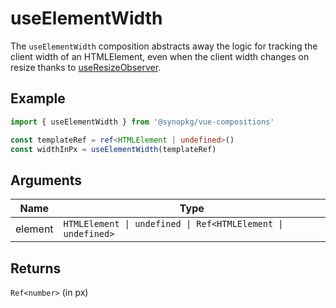 # useElementWidth
The `useElementWidth` composition abstracts away the logic for tracking the client width of an HTMLElement, even when the client width changes on resize thanks to [useResizeObserver](https://github.com/Synopkg/vue-compositions/tree/main/src/useResizeObserver).

## Example
```typescript
import { useElementWidth } from '@synopkg/vue-compositions'

const templateRef = ref<HTMLElement | undefined>()
const widthInPx = useElementWidth(templateRef)
```

## Arguments
| Name     | Type                              |
|----------|-----------------------------------|
| element | `HTMLElement \| undefined \| Ref<HTMLElement \| undefined>` |

## Returns
`Ref<number>` (in px)